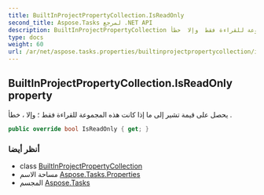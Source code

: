 ```yaml
---
title: BuiltInProjectPropertyCollection.IsReadOnly
second_title: Aspose.Tasks لمرجع .NET API
description: BuiltInProjectPropertyCollection ملكية. يحصل على قيمة تشير إلى ما إذا كانت هذه المجموعة للقراءة فقط  وإلا  خطأ .
type: docs
weight: 60
url: /ar/net/aspose.tasks.properties/builtinprojectpropertycollection/isreadonly/
---
```

## BuiltInProjectPropertyCollection.IsReadOnly property

يحصل على قيمة تشير إلى ما إذا كانت هذه المجموعة للقراءة فقط ؛ وإلا ، خطأ .

```csharp
public override bool IsReadOnly { get; }
```

### أنظر أيضا

* class [BuiltInProjectPropertyCollection](../)
* مساحة الاسم [Aspose.Tasks.Properties](../../builtinprojectpropertycollection/)
* المجسم [Aspose.Tasks](../../../)


